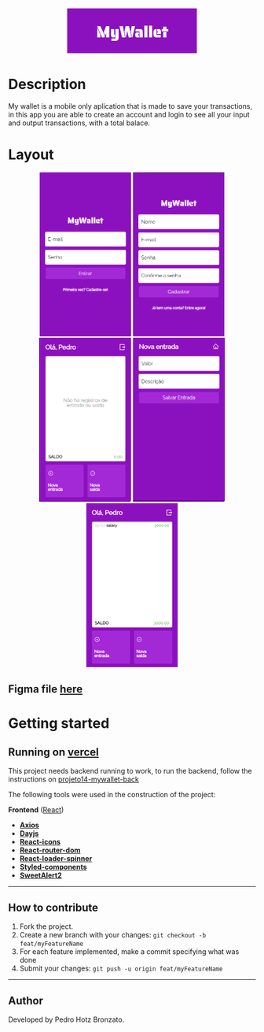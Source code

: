 <h1 align="center"> <img src="./public/logo.png"></h1>

# Description
My wallet is a mobile only aplication that is made to save your transactions, in this app you are able to create an account and login to see all your input and output transactions, with a total balace. 

# Layout

<div align="center">
 <img src="./public/login.png" alt="Home page" height="333"/>
 <img src="./public/register.png" alt="login page" height="333"/>
 <img src="./public/home.png" alt="register page" height="333"/>
 <img src="./public/entry.png" alt="plans page" height="333"/>
 <img src="./public/entryexample.png" alt="plans page" height="333"/>
</div>

 Figma file <a href="https://www.figma.com/file/p37uJdpZWRLED7YEwDFfUd/MyWallet">here</a>
---


# Getting started

## Running on [vercel](https://projeto14-mywallet-front.vercel.app)

This project needs backend running to work,
to run the backend, follow the instructions on [projeto14-mywallet-back](https://github.com/pedrohotz/projeto14-mywallet-back)


The following tools were used in the construction of the project:

**Frontend**  ([React](https://reactjs.org/))

-   **[Axios](https://github.com/axios/axios)**
-   **[Dayjs](https://github.com/iamkun/dayjs)**
-   **[React-icons](https://github.com/react-icons/react-icons)**
-   **[React-router-dom](https://github.com/remix-run/react-router)**
-   **[React-loader-spinner](https://www.npmjs.com/package/react-loader-spinner)**
-   **[Styled-components](https://github.com/styled-components/styled-components)**
-   **[SweetAlert2](https://github.com/sweetalert2/sweetalert2)**

---
## How to contribute

1. Fork the project.
2. Create a new branch with your changes: `git checkout -b feat/myFeatureName`
3. For each feature implemented, make a commit specifying what was done
4. Submit your changes: `git push -u origin feat/myFeatureName`

---
## Author

Developed by Pedro Hotz Bronzato.